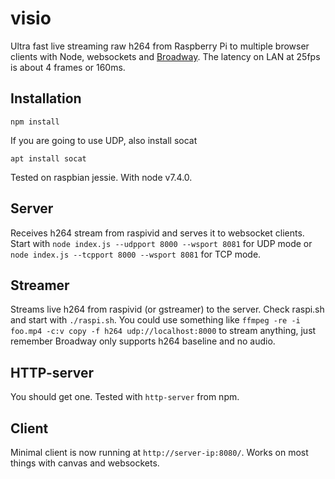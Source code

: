 # visio
Ultra fast live streaming raw h264 from Raspberry Pi to multiple browser
clients with Node, websockets and
[Broadway](https://github.com/mbebenita/Broadway). The latency on LAN at 25fps
is about 4 frames or 160ms.

## Installation
```
npm install
```
If you are going to use UDP, also install socat
```
apt install socat
```
Tested on raspbian jessie. With node v7.4.0.

## Server
Receives h264 stream from raspivid and serves it to websocket clients.
Start with ```node index.js --udpport 8000 --wsport 8081``` for UDP mode
or ```node index.js --tcpport 8000 --wsport 8081``` for TCP mode.

## Streamer
Streams live h264 from raspivid (or gstreamer) to the server. Check raspi.sh
and start with ```./raspi.sh```. You could use something like
```ffmpeg -re -i foo.mp4 -c:v copy -f h264 udp://localhost:8000```
to stream anything, just remember Broadway only supports h264 baseline and
no audio.

## HTTP-server
You should get one. Tested with ```http-server``` from npm.

## Client
Minimal client is now running at ```http://server-ip:8080/```.
Works on most things with canvas and websockets.
